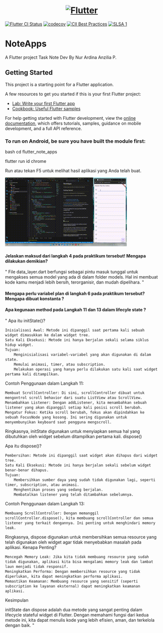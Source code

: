 <a href="https://flutter.dev/">
  <h1 align="center">
    <picture>
      <source media="(prefers-color-scheme: dark)" srcset="https://storage.googleapis.com/cms-storage-bucket/6e19fee6b47b36ca613f.png">
      <img alt="Flutter" src="https://storage.googleapis.com/cms-storage-bucket/c823e53b3a1a7b0d36a9.png">
    </picture>
  </h1>
</a>

[![Flutter CI Status](https://flutter-dashboard.appspot.com/api/public/build-status-badge?repo=flutter)](https://flutter-dashboard.appspot.com/#/build?repo=flutter)
[![codecov](https://codecov.io/gh/flutter/flutter/branch/master/graph/badge.svg?token=11yDrJU2M2)](https://codecov.io/gh/flutter/flutter)
[![CII Best Practices](https://bestpractices.coreinfrastructure.org/projects/5631/badge)](https://bestpractices.coreinfrastructure.org/projects/5631)
[![SLSA 1](https://slsa.dev/images/gh-badge-level1.svg)](https://slsa.dev)

# NoteApps

A Flutter project Task Note Dev By Nur Ardina Anzilia P.

## Getting Started

This project is a starting point for a Flutter application.

A few resources to get you started if this is your first Flutter project:

- [Lab: Write your first Flutter app](https://docs.flutter.dev/get-started/codelab)
- [Cookbook: Useful Flutter samples](https://docs.flutter.dev/cookbook)

For help getting started with Flutter development, view the
[online documentation](https://docs.flutter.dev/), which offers tutorials,
samples, guidance on mobile development, and a full API reference.

### To run on Android, be sure you have built the module first:

bash
cd flutter_note_apps

flutter run id chrome

Run atau tekan F5 untuk melihat hasil aplikasi yang Anda telah buat. 

![result build](assets/WhatsApp%20Video%202024-11-12%20at%2010.30.31_b39901d2.gif)

#### Jelaskan maksud dari langkah 4 pada praktikum tersebut! Mengapa dilakukan demikian?

" File data_layer.dart berfungsi sebagai pintu masuk tunggal untuk mengakses semua model yang ada di dalam folder models. Hal ini membuat kode kamu menjadi lebih bersih, terorganisir, dan mudah dipelihara. "

#### Mengapa perlu variabel plan di langkah 6 pada praktikum tersebut? Mengapa dibuat konstanta ?

#### Apa kegunaan method pada Langkah 11 dan 13 dalam lifecyle state ?

" Apa itu initState()?

    Inisialisasi Awal: Metode ini dipanggil saat pertama kali sebuah widget dimasukkan ke dalam widget tree.
    Satu Kali Eksekusi: Metode ini hanya berjalan sekali selama siklus hidup widget.
    Tujuan:
        Menginisialisasi variabel-variabel yang akan digunakan di dalam state.
        Memulai animasi, timer, atau subscription.
        Melakukan operasi yang hanya perlu dilakukan satu kali saat widget pertama kali ditampilkan.

Contoh Penggunaan dalam Langkah 11:

    Membuat ScrollController: Di sini, scrollController dibuat untuk mengontrol scroll behavior dari suatu ListView atau ScrollView.
    Menambahkan Listener: Dengan addListener, kita menambahkan sebuah listener yang akan dipanggil setiap kali posisi scroll berubah.
    Mengatur Fokus: Ketika scroll berubah, fokus akan dipindahkan ke sebuah FocusNode yang kosong. Ini sering digunakan untuk menyembunyikan keyboard saat pengguna mengscroll.

Ringkasnya, initState digunakan untuk menyiapkan semua hal yang dibutuhkan oleh widget sebelum ditampilkan pertama kali.
dispose()

Apa itu dispose()?

    Pembersihan: Metode ini dipanggil saat widget akan dihapus dari widget tree.
    Satu Kali Eksekusi: Metode ini hanya berjalan sekali sebelum widget benar-benar dihapus.
    Tujuan:
        Membersihkan sumber daya yang sudah tidak digunakan lagi, seperti timer, subscription, atau animasi.
        Menghentikan proses yang sedang berjalan.
        Membatalkan listener yang telah ditambahkan sebelumnya.

Contoh Penggunaan dalam Langkah 13:

    Membuang ScrollController: Dengan memanggil scrollController.dispose(), kita membuang scrollController dan semua listener yang terkait dengannya. Ini penting untuk menghindari memory leak.

Ringkasnya, dispose digunakan untuk membersihkan semua resource yang telah digunakan oleh widget agar tidak menyebabkan masalah pada aplikasi.
Kenapa Penting?

    Mencegah Memory Leak: Jika kita tidak membuang resource yang sudah tidak digunakan, aplikasi kita bisa mengalami memory leak dan lambat laun menjadi tidak responsif.
    Meningkatkan Performa: Dengan membersihkan resource yang tidak diperlukan, kita dapat meningkatkan performa aplikasi.
    Memastikan Keamanan: Membuang resource yang sensitif (seperti subscription ke layanan eksternal) dapat meningkatkan keamanan aplikasi.

Kesimpulan

initState dan dispose adalah dua metode yang sangat penting dalam lifecycle stateful widget di Flutter. Dengan memahami fungsi dari kedua metode ini, kita dapat menulis kode yang lebih efisien, aman, dan terkelola dengan baik. "
